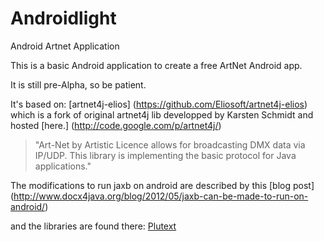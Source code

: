 Androidlight
============

Android Artnet Application

This is a basic Android application to create a free ArtNet Android app.

It is still pre-Alpha, so be patient.

It's based on:
[artnet4j-elios] (https://github.com/Eliosoft/artnet4j-elios)
which is a fork of original artnet4j lib developped by Karsten Schmidt and hosted [here.] (http://code.google.com/p/artnet4j/)
>"Art-Net by Artistic Licence allows for broadcasting DMX data via IP/UDP.
 This library is implementing the basic protocol for Java applications."

The modifications to run jaxb on android are described by this [blog post]
(http://www.docx4java.org/blog/2012/05/jaxb-can-be-made-to-run-on-android/)

and the libraries are found there:
[Plutext](https://github.com/plutext/AndroidDocxToHtml/tree/master/libs)